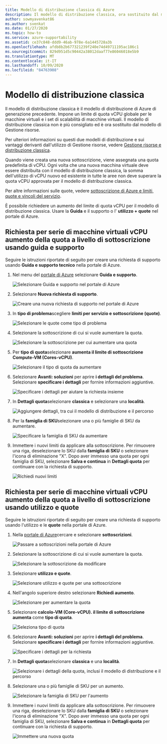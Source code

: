 ```yaml
---
title: Modello di distribuzione classica di Azure
description: Il modello di distribuzione classica, ora sostituito dal modello di Gestione risorse, impone un limite di quota vCPU globale per le macchine virtuali e i set di scalabilità di macchine virtuali.
author: sowmyavenkat86
ms.author: svenkat
ms.date: 01/27/2020
ms.topic: how-to
ms.service: azure-supportability
ms.assetid: ce37c848-ddd9-46ab-978e-6a1445728a3b
ms.openlocfilehash: afdb8b2b677321239f240e74d49711195ac186c1
ms.sourcegitcommit: 829d951d5c90442a38012daaf77e86046018e5b9
ms.translationtype: MT
ms.contentlocale: it-IT
ms.lasthandoff: 10/09/2020
ms.locfileid: "84763908"
---
```

# <a name="classic-deployment-model"></a>Modello di distribuzione classica

Il modello di distribuzione classica è il modello di distribuzione di Azure di generazione precedente. Impone un limite di quota vCPU globale per le macchine virtuali e i set di scalabilità di macchine virtuali. Il modello di distribuzione classica non è più consigliato ed è ora sostituito dal modello di Gestione risorse.

Per ulteriori informazioni su questi due modelli di distribuzione e sui vantaggi derivanti dall'utilizzo di Gestione risorse, vedere [Gestione risorse e distribuzione classica](../../azure-resource-manager/management/deployment-models.md).

Quando viene creata una nuova sottoscrizione, viene assegnata una quota predefinita di vCPU. Ogni volta che una nuova macchina virtuale deve essere distribuita con il modello di distribuzione classica, la somma dell'utilizzo di vCPU nuovo ed esistente in tutte le aree non deve superare la quota vCPU approvata per il modello di distribuzione classica.

Per altre informazioni sulle quote, vedere [sottoscrizione di Azure e limiti, quote e vincoli del servizio](../../azure-resource-manager/management/azure-subscription-service-limits.md).

È possibile richiedere un aumento del limite di quota vCPU per il modello di distribuzione classica. Usare la **Guida** e il supporto o l' **utilizzo + quote** nel portale di Azure.

## <a name="request-per-vm-series-vcpu-quota-increase-at-subscription-level-using-help--support"></a>Richiesta per serie di macchine virtuali vCPU aumento della quota a livello di sottoscrizione usando guida e supporto

Seguire le istruzioni riportate di seguito per creare una richiesta di supporto usando **Guida e supporto tecnico** nella portale di Azure.

1. Nel menu del [portale di Azure](https://portal.azure.com) selezionare **Guida e supporto**.

   ![Selezionare Guida e supporto nel portale di Azure](./media/resource-manager-core-quotas-request/help-plus-support.png)

1. Selezionare **Nuova richiesta di supporto**.

   ![Creare una nuova richiesta di supporto nel portale di Azure](./media/resource-manager-core-quotas-request/new-support-request.png)

1. In **tipo di problema**scegliere **limiti per servizio e sottoscrizione (quote)**.

   ![Selezionare le quote come tipo di problema](./media/resource-manager-core-quotas-request/select-quota-issue-type.png)

1. Selezionare la sottoscrizione di cui si vuole aumentare la quota.

   ![Selezionare la sottoscrizione per cui aumentare una quota](./media/resource-manager-core-quotas-request/select-subscription-support-request.png)

1. Per **tipo di quota**selezionare **aumenta il limite di sottoscrizione Compute-VM (Cores-vCPU)**.

   ![Selezionare il tipo di quota da aumentare](./media/resource-manager-core-quotas-request/select-quota-type.png)

1. Selezionare **Avanti: soluzioni** per aprire **i dettagli del problema**. Selezionare **specificare i dettagli** per fornire informazioni aggiuntive.

   ![Specificare i dettagli per aiutare la richiesta insieme](./media/resource-manager-core-quotas-request/provide-details-link.png)

1. In **Dettagli quota**selezionare **classica** e selezionare una **località**.

   ![Aggiungere dettagli, tra cui il modello di distribuzione e il percorso](./media/resource-manager-core-quotas-request/quota-details-classic.png)

1. Per la **famiglia di SKU**selezionare una o più famiglie di SKU da aumentare.

   ![Specificare la famiglia di SKU da aumentare](./media/resource-manager-core-quotas-request/sku-family-classic.png)

1. Immettere i nuovi limiti da applicare alla sottoscrizione. Per rimuovere una riga, deselezionare lo SKU dalla **famiglia di SKU** o selezionare l'icona di eliminazione "X". Dopo aver immesso una quota per ogni famiglia di SKU, selezionare **Salva e continua** in **Dettagli quota** per continuare con la richiesta di supporto.

   ![Richiedi nuovi limiti](./media/resource-manager-core-quotas-request/new-limits-classic.png)

## <a name="request-per-vm-series-vcpu-quota-increase-at-subscription-level-using-usage--quotas"></a>Richiesta per serie di macchine virtuali vCPU aumento della quota a livello di sottoscrizione usando utilizzo e quote

Seguire le istruzioni riportate di seguito per creare una richiesta di supporto usando l'utilizzo e le **quote** nella portale di Azure.

1. Nella [portale di Azure](https://portal.azure.com)cercare e selezionare **sottoscrizioni**.

   ![Passare a sottoscrizioni nella portale di Azure](./media/resource-manager-core-quotas-request/search-for-subscriptions.png)

1. Selezionare la sottoscrizione di cui si vuole aumentare la quota.

   ![Selezionare la sottoscrizione da modificare](./media/resource-manager-core-quotas-request/select-subscription-change-quota.png)

1. Selezionare **utilizzo e quote**.

   ![Selezionare utilizzo e quote per una sottoscrizione](./media/resource-manager-core-quotas-request/select-usage-plus-quotas.png)

1. Nell'angolo superiore destro selezionare **Richiedi aumento**.

   ![Selezionare per aumentare la quota](./media/resource-manager-core-quotas-request/request-increase-from-subscription.png)

1. Selezionare **calcolo-VM (Core-vCPU). il limite di sottoscrizione aumenta** come **tipo di quota**.

   ![Seleziona tipo di quota](./media/resource-manager-core-quotas-request/select-quota-type.png)

1. Selezionare **Avanti: soluzioni** per aprire **i dettagli del problema**. Selezionare **specificare i dettagli** per fornire informazioni aggiuntive.

   ![Specificare i dettagli per la richiesta](./media/resource-manager-core-quotas-request/provide-details-link.png)

1. In **Dettagli quota**selezionare **classica** e una **località**.

   ![Selezionare i dettagli della quota, inclusi il modello di distribuzione e il percorso](./media/resource-manager-core-quotas-request/quota-details-classic.png)

1. Selezionare una o più famiglie di SKU per un aumento.

   ![Selezionare la famiglia di SKU per l'aumento](./media/resource-manager-core-quotas-request/sku-family-classic.png)

1. Immettere i nuovi limiti da applicare alla sottoscrizione. Per rimuovere una riga, deselezionare lo SKU dalla **famiglia di SKU** o selezionare l'icona di eliminazione "X". Dopo aver immesso una quota per ogni famiglia di SKU, selezionare **Salva e continua** in **Dettagli quota** per continuare con la richiesta di supporto.

   ![Immettere una nuova quota](./media/resource-manager-core-quotas-request/new-limits-classic.png)


